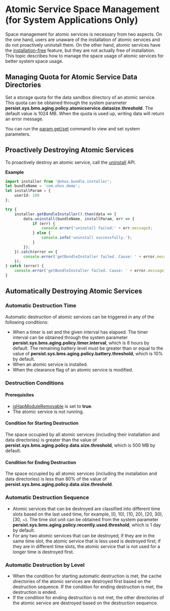 # Atomic Service Space Management (for System Applications Only)

Space management for atomic services is necessary from two aspects. On the one hand, users are unaware of the installation of atomic services and do not proactively uninstall them. On the other hand, atomic services have the [installation-free](../reference/apis/js-apis-freeInstall.md) feature, but they are not actually free of installation. This topic describes how to manage the space usage of atomic services for better system space usage.

## Managing Quota for Atomic Service Data Directories

Set a storage quota for the data sandbox directory of an atomic service. This quota can be obtained through the system parameter **persist.sys.bms.aging.policy.atomicservice.datasize.threshold**. The default value is 1024 MB. When the quota is used up, writing data will return an error message.

You can run the [param get/set](../../device-dev/subsystems/subsys-boot-init-plugin.md) command to view and set system parameters.

## Proactively Destroying Atomic Services

To proactively destroy an atomic service, call the [uninstall](../reference/apis/js-apis-installer.md#bundleinstalleruninstall) API.

**Example**

```ts
import installer from '@ohos.bundle.installer';
let bundleName = 'com.ohos.demo';
let installParam = {
    userId: 100
};

try {
    installer.getBundleInstaller().then(data => {
        data.uninstall(bundleName, installParam, err => {
            if (err) {
                console.error('uninstall failed:' + err.message);
            } else {
                console.info('uninstall successfully.');
            }
        });
    }).catch(error => {
        console.error('getBundleInstaller failed. Cause: ' + error.message);
    });
} catch (error) {
    console.error('getBundleInstaller failed. Cause: ' + error.message);
}
```

## Automatically Destroying Atomic Services

### Automatic Destruction Time

Automatic destruction of atomic services can be triggered in any of the following conditions:

- When a timer is set and the given interval has elapsed. The timer interval can be obtained through the system parameter **persist.sys.bms.aging.policy.timer.interval**, which is 8 hours by default. The remaining battery level must be greater than or equal to the value of **persist.sys.bms.aging.policy.battery.threshold**, which is 10% by default.
- When an atomic service is installed.
- When the clearance flag of an atomic service is modified.

### Destruction Conditions

#### Prerequisites

- [isHapModuleRemovable](../reference/apis/js-apis-freeInstall.md#ishapmoduleremovable) is set to **true**.
- The atomic service is not running.

#### Condition for Starting Destruction

The space occupied by all atomic services (including their installation and data directories) is greater than the value of **persist.sys.bms.aging.policy.data.size.threshold**, which is 500 MB by default.

#### Condition for Ending Destruction

The space occupied by all atomic services (including the installation and data directories) is less than 80% of the value of **persist.sys.bms.aging.policy.data.size.threshold**.

### Automatic Destruction Sequence

- Atomic services that can be destroyed are classified into different time slots based on the last used time, for example, [0, 10), [10, 20), [20, 30), [30, ~). The time slot unit can be obtained from the system parameter **persist.sys.bms.aging.policy.recently.used.threshold**, which is 1 day by default.
- For any two atomic services that can be destroyed, if they are in the same time slot, the atomic service that is less used is destroyed first; if they are in different time slots, the atomic service that is not used for a longer time is destroyed first.

### Automatic Destruction by Level

- When the condition for starting automatic destruction is met, the cache directories of the atomic services are destroyed first based on the destruction sequence. If the condition for ending destruction is met, the destruction is ended.
- If the condition for ending destruction is not met, the other directories of the atomic service are destroyed based on the destruction sequence.
